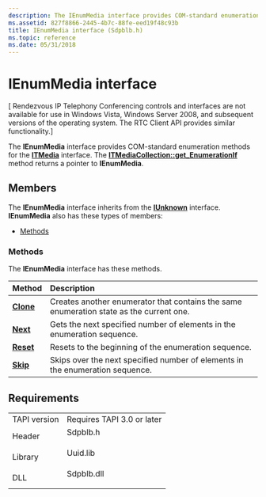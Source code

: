 ```yaml
---
description: The IEnumMedia interface provides COM-standard enumeration methods for the ITMedia interface. The ITMediaCollection::get\_EnumerationIf method returns a pointer to IEnumMedia.
ms.assetid: 827f8866-2445-4b7c-88fe-eed19f48c93b
title: IEnumMedia interface (Sdpblb.h)
ms.topic: reference
ms.date: 05/31/2018
---
```


# IEnumMedia interface

\[ Rendezvous IP Telephony Conferencing controls and interfaces are not available for use in Windows Vista, Windows Server 2008, and subsequent versions of the operating system. The RTC Client API provides similar functionality.\]

The **IEnumMedia** interface provides COM-standard enumeration methods for the [**ITMedia**](itmedia.md) interface. The [**ITMediaCollection::get\_EnumerationIf**](itmediacollection-get-enumerationif.md) method returns a pointer to **IEnumMedia**.

## Members

The **IEnumMedia** interface inherits from the [**IUnknown**](/windows/desktop/api/unknwn/nn-unknwn-iunknown) interface. **IEnumMedia** also has these types of members:

-   [Methods](#methods)

### Methods

The **IEnumMedia** interface has these methods.



| Method                            | Description                                                                                        |
|:----------------------------------|:---------------------------------------------------------------------------------------------------|
| [**Clone**](ienummedia-clone.md) | Creates another enumerator that contains the same enumeration state as the current one.<br/> |
| [**Next**](ienummedia-next.md)   | Gets the next specified number of elements in the enumeration sequence.<br/>                 |
| [**Reset**](ienummedia-reset.md) | Resets to the beginning of the enumeration sequence.<br/>                                    |
| [**Skip**](ienummedia-skip.md)   | Skips over the next specified number of elements in the enumeration sequence.<br/>           |



 

## Requirements



|                         |                                                                                       |
|-------------------------|---------------------------------------------------------------------------------------|
| TAPI version<br/> | Requires TAPI 3.0 or later<br/>                                                 |
| Header<br/>       | <dl> <dt>Sdpblb.h</dt> </dl>   |
| Library<br/>      | <dl> <dt>Uuid.lib</dt> </dl>   |
| DLL<br/>          | <dl> <dt>Sdpblb.dll</dt> </dl> |



 

